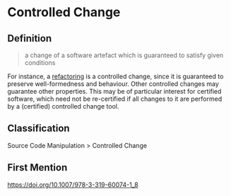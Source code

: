 # Controlled Change
## Definition
> a change of a software artefact which is guaranteed to satisfy given conditions

For instance, a [refactoring](Refactoring.md) is a controlled change, since it is guaranteed to preserve well-formedness and behaviour. Other controlled changes may guarantee other properties. This may be of particular interest for certified software, which need not be re-certified if all changes to it are performed by a (certified) controlled change tool.
## Classification
Source Code Manipulation \> Controlled Change
## First Mention
https://doi.org/10.1007/978-3-319-60074-1_8
